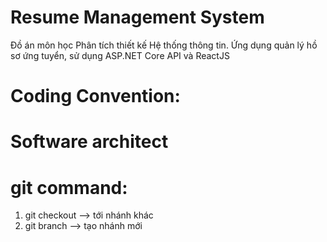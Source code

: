 # Resume Management System
Đồ án môn học Phân tích thiết kế Hệ thống thông tin. Ứng dụng quản lý hồ sơ ứng tuyển, sử dụng ASP.NET Core API và ReactJS

# Coding Convention:


# Software architect

# git command:
1. git checkout <branch name>  --> tới nhánh khác  
2. git branch <bracnch nam> --> tạo nhánh mới